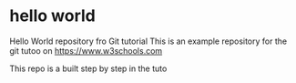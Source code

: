 # hello world
Hello World repository fro Git tutorial
This is an example repository for the git tutoo on https://www.w3schools.com

This repo is a built step by step in the tuto
